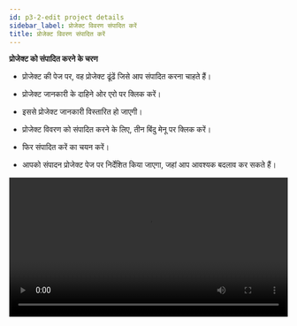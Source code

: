 ```yaml
---
id: p3-2-edit project details
sidebar_label: प्रोजेक्ट विवरण संपादित करें
title: प्रोजेक्ट विवरण संपादित करें
---
```


**प्रोजेक्ट को संपादित करने के चरण**
- प्रोजेक्ट की पेज पर, वह प्रोजेक्ट ढूंढें जिसे आप संपादित करना चाहते हैं।

- प्रोजेक्ट जानकारी के दाहिने ओर एरो पर क्लिक करें।
- इससे प्रोजेक्ट जानकारी विस्तारित हो जाएगी।
- प्रोजेक्ट विवरण को संपादित करने के लिए, तीन बिंदु मेनू पर क्लिक करें।
- फिर संपादित करें का चयन करें।
- आपको संपादन प्रोजेक्ट पेज पर निर्देशित किया जाएगा, जहां आप आवश्यक बदलाव कर सकते हैं।

<video controls src="/assets/editing-project.mov" width="100%" type="video/mov"/>

पिछले निर्देशों की पालना करने से, आपको ऐप के प्रोजेक्ट संपादित करें पृष्ठ पर पहुँचाया जाएगा।

प्रोजेक्ट संपादित करें स्क्रीन पर एक और दिलचस्प सुविधा है, जो उन्नत सेटिंग्स कहलाती है।